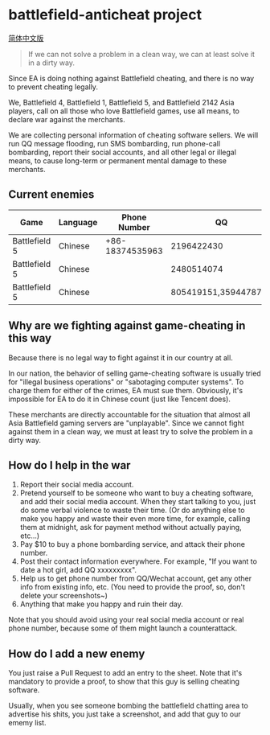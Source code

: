 # battlefield-anticheat project

[简体中文版](./README_zh_CN.md)

> If we can not solve a problem in a clean way, we can at least solve it in a dirty way. 

Since EA is doing nothing against Battlefield cheating, and there is no way to prevent cheating legally. 

We, Battlefield 4, Battlefield 1, Battlefield 5, and Battlefield 2142 Asia players, call on all those who love Battlefield games, use all means, to declare war against the merchants. 

We are collecting personal information of cheating software sellers. We will run QQ message flooding, run SMS bombarding, run phone-call bombarding, report their social accounts, and all other legal or illegal means, to cause long-term or permanent mental damage to these merchants. 

## Current enemies

|Game         |Language|Phone Number   |QQ        |QQ Group  |WeChat|Baidu Netdisk|Proof              |
|-------------|--------|---------------|----------|----------|------|-------------|-------------------|
|Battlefield 5|Chinese |+86-18374535963|2196422430|          |      |qsesqw       |[link](proof/1.png)|
|Battlefield 5|Chinese |               |2480514074|579472830 |      |             |[link](proof/2.png)|
|Battlefield 5|Chinese |     |805419151,3594478715|117417842 |      |             |[3](proof/3.jpg) [4](proof/4.png) [5](proof/5.png) [6](proof/6.png)|

## Why are we fighting against game-cheating in this way

Because there is no legal way to fight against it in our country at all. 

In our nation, the behavior of selling game-cheating software is usually tried for "illegal business operations" or "sabotaging computer systems". To charge them for either of the crimes, EA must sue them. Obviously, it's impossible for EA to do it in Chinese count (just like Tencent does). 

These merchants are directly accountable for the situation that almost all Asia Battlefield gaming servers are "unplayable". Since we cannot fight against them in a clean way, we must at least try to solve the problem in a dirty way. 

## How do I help in the war

1. Report their social media account. 
2. Pretend yourself to be someone who want to buy a cheating software, and add their social media account. When they start talking to you, just do some verbal violence to waste their time. (Or do anything else to make you happy and waste their even more time, for example, calling them at midnight, ask for payment method without actually paying, etc...)
3. Pay $10 to buy a phone bombarding service, and attack their phone number. 
4. Post their contact information everywhere. For example, "If you want to date a hot girl, add QQ xxxxxxxxx". 
5. Help us to get phone number from QQ/Wechat account, get any other info from existing info, etc. (You need to provide the proof, so, don't delete your screenshots~)
6. Anything that make you happy and ruin their day. 

Note that you should avoid using your real social media account or real phone number, because some of them might launch a counterattack. 

## How do I add a new enemy

You just raise a Pull Request to add an entry to the sheet. Note that it's mandatory to provide a proof, to show that this guy is selling cheating software. 

Usually, when you see someone bombing the battlefield chatting area to advertise his shits, you just take a screenshot, and add that guy to our ememy list. 

